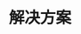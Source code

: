 ---
containerClass: home
home: true
title: 解决方案
icon: home
bgImage: https://theme-hope-assets.vuejs.press/bg/9-light.svg
bgImageDark: https://theme-hope-assets.vuejs.press/bg/9-dark.svg
bgImageStyle:
  background-attachment: fixed
heroText: 郑振宁
tagline: 👨🏻‍💻 计算机科学与技术 后端开发 2017年-至今 </br> </br> 没有银弹 🚀
actions:
  - text: Github
    link: https://github.com/zhengzhenning
    icon: icon-github
    type: primary

  - text: Gitee
    icon: icon-Gitee
    link: https://gitee.com/yibu_zzn


highlights:
  - header: 解决方案
    description: 
    image: /assets/image/ui.svg
    bgImage: # https://theme-hope-assets.vuejs.press/bg/5-light.svg
    bgImageDark: # https://theme-hope-assets.vuejs.press/bg/5-dark.svg
    features:
      - title: 《认证授权解决方案》
        icon: icon-fangan
        details:   <code>Spring Security</code> <code>OAuth2</code> <code>JWT</code>
        link: 
      - title: 《直播间打赏解决方案》
        icon: icon-fangan
        details:  <code>Spring Boot(2.3.4)</code> <code>RabbitMQ</code> <code>Redis</code> 直播间礼物系统的特点有：数据一致性要求高、实时性要求高、安全性要求高、消息重要性高、关联模块多（排行榜、用户等级等）  
        link:  /解决方案/直播打赏.md



copyright: true
footer: 🇨🇳 高举中国特色社会主义伟大旗帜 </br> 💪 为实现强国建设、民族复兴伟业奋斗终身 
---